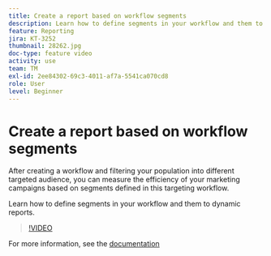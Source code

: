 ```yaml
---
title: Create a report based on workflow segments
description: Learn how to define segments in your workflow and them to dynamic reports.
feature: Reporting
jira: KT-3252
thumbnail: 28262.jpg
doc-type: feature video
activity: use
team: TM
exl-id: 2ee84302-69c3-4011-af7a-5541ca070cd8
role: User
level: Beginner
---
```

# Create a report based on workflow segments

After creating a workflow and filtering your population into different targeted audience, you can measure the efficiency of your marketing campaigns based on segments defined in this targeting workflow.

Learn how to define segments in your workflow and them to dynamic reports.

>[!VIDEO](https://video.tv.adobe.com/v/28262?quality=12&learn=on)

For more information, see the [documentation](https://experienceleague.adobe.com/docs/campaign-standard/using/reporting/customizing-reports/creating-a-report-workflow-segment.html?lang=en)
